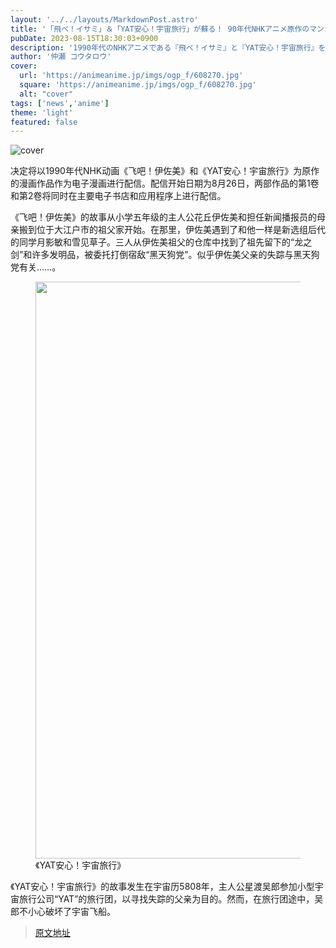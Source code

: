 ```yaml
---
layout: '../../layouts/MarkdownPost.astro'
title: '「飛べ！イサミ」＆「YAT安心！宇宙旅行」が蘇る！ 90年代NHKアニメ原作のマンガが電子コミックスに'
pubDate: 2023-08-15T18:30:03+0900
description: '1990年代のNHKアニメである『飛べ！イサミ』と『YAT安心！宇宙旅行』を原作とするマンガが、電子コミックスとして配信されることが決定した。配信開始日は8月26日で、両作品とも1巻と2巻が主要電子書店・アプリで同時配信される予定だ。'
author: '仲瀬 コウタロウ'
cover:
  url: 'https://animeanime.jp/imgs/ogp_f/608270.jpg'
  square: 'https://animeanime.jp/imgs/ogp_f/608270.jpg'
  alt: "cover"
tags: ['news','anime']
theme: 'light'
featured: false
---
```


![cover](https://animeanime.jp/imgs/ogp_f/608270.jpg)

<p>决定将以1990年代NHK动画《飞吧！伊佐美》和《YAT安心！宇宙旅行》为原作的漫画作品作为电子漫画进行配信。配信开始日期为8月26日，两部作品的第1卷和第2卷将同时在主要电子书店和应用程序上进行配信。</p><p>《飞吧！伊佐美》的故事从小学五年级的主人公花丘伊佐美和担任新闻播报员的母亲搬到位于大江户市的祖父家开始。在那里，伊佐美遇到了和他一样是新选组后代的同学月影敏和雪见草子。三人从伊佐美祖父的仓库中找到了祖先留下的“龙之剑”和许多发明品，被委托打倒宿敌“黑天狗党”。似乎伊佐美父亲的失踪与黑天狗党有关……。</p><figure class="ctms-editor-image"><img src="https://animeanime.jp/imgs/zoom/608269.jpg" class="inline-article-image" width="640" height="923"><figcaption>《YAT安心！宇宙旅行》</figcaption></figure><p>《YAT安心！宇宙旅行》的故事发生在宇宙历5808年，主人公星渡吴郎参加小型宇宙旅行公司“YAT”的旅行团，以寻找失踪的父亲为目的。然而，在旅行团途中，吴郎不小心破坏了宇宙飞船。</p>

>[原文地址](https://animeanime.jp/article/2023/08/15/79297.html)  